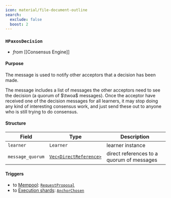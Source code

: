```yaml
---
icon: material/file-document-outline
search:
  exclude: false
  boost: 2
---
```


### `HPaxosDecision`

<!-- --8<-- [start:purpose] -->
- _from_ [[Consensus Engine]]

#### Purpose

The message is used to notify other acceptors that a decision has been made.
<!-- --8<-- [end:purpose] -->
<!-- --8<-- [start:details] -->
The message includes a list of messages the other acceptors need to see the decision (a quorum of $\twoa$ messages).
Once the acceptor have received one of the decision messages for all learners, it may stop doing any kind of interesting consensus work,
and just send these out to anyone who is still trying to do consensus.

#### Structure

| Field | Type | Description |
| ----- | ---- | ----------- |
| `learner` | `Learner` | learner instance |
| `message_quorum` | [`Vec<DirectReference>`]() | direct references to a quorum of messages |

#### Triggers

- to [Mempool](#Mempool): [`RequestProposal`](#RequestProposal)
- to [Execution shards](#Shards): [`AnchorChosen`](#AnchorChosen)

<!-- --8<-- [start:details] -->
<!---
```rust
struct Decision {
  // This is more of an optimization: sometimes it's helpful to tell someone that a decision has
  // been made, and send over the list of messages they need to see the decision (a quorum of 2As).
  // Note that once you have one of these for all learners, you can really stop doing any kind of
  // interesting consensus work, and just send these out to anyone who is still trying to do
  // consensus.
  learner : Learner,
  refs : DirectReferences,
-->
